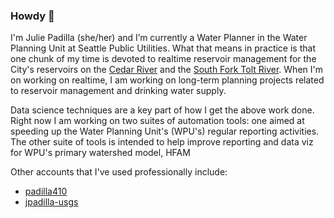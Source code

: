### Howdy 👋

I'm Julie Padilla (she/her) and I’m currently a Water Planner in the Water Planning Unit at Seattle Public Utilities. What that means in practice is that one chunk of my time is devoted to realtime reservoir management for the City's reservoirs on the [Cedar River](https://waterdata.usgs.gov/monitoring-location/12115900/#parameterCode=00065&period=P7D&showMedian=false) and the [South Fork Tolt River](https://waterdata.usgs.gov/monitoring-location/12147900/#parameterCode=62614&period=P30D&showMedian=true). When I'm on working on realtime, I am working on long-term planning projects related to reservoir management and drinking water supply.

Data science techniques are a key part of how I get the above work done. Right now I am working on two suites of automation tools: one aimed at speeding up the Water Planning Unit's (WPU's) regular reporting activities. The other suite of tools is intended to help improve reporting and data viz for WPU's primary watershed model, HFAM

Other accounts that I've used professionally include:
* [padilla410](https://github.com/padilla410)
* [jpadilla-usgs](https://github.com/jpadilla-usgs)

